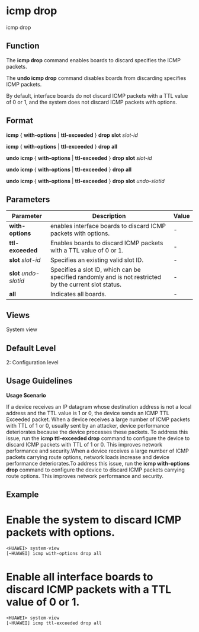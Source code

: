 icmp drop
=========

icmp drop

Function
--------



The **icmp drop** command enables boards to discard specifies the ICMP packets.

The **undo icmp drop** command disables boards from discarding specifies ICMP packets.



By default, interface boards do not discard ICMP packets with a TTL value of 0 or 1, and the system does not discard ICMP packets with options.


Format
------

**icmp** { **with-options** | **ttl-exceeded** } **drop** **slot** *slot-id*

**icmp** { **with-options** | **ttl-exceeded** } **drop** **all**

**undo icmp** { **with-options** | **ttl-exceeded** } **drop** **slot** *slot-id*

**undo icmp** { **with-options** | **ttl-exceeded** } **drop** **all**

**undo icmp** { **with-options** | **ttl-exceeded** } **drop** **slot** *undo-slotid*


Parameters
----------

| Parameter | Description | Value |
| --- | --- | --- |
| **with-options** | enables interface boards to discard ICMP packets with options. | - |
| **ttl-exceeded** | Enables boards to discard ICMP packets with a TTL value of 0 or 1. | - |
| **slot** *slot-id* | Specifies an existing valid slot ID. | - |
| **slot** *undo-slotid* | Specifies a slot ID, which can be specified randomly and is not restricted by the current slot status. | - |
| **all** | Indicates all boards. | - |



Views
-----

System view


Default Level
-------------

2: Configuration level


Usage Guidelines
----------------

**Usage Scenario**



If a device receives an IP datagram whose destination address is not a local address and the TTL value is 1 or 0, the device sends an ICMP TTL Exceeded packet. When a device receives a large number of ICMP packets with TTL of 1 or 0, usually sent by an attacker, device performance deteriorates because the device processes these packets. To address this issue, run the **icmp ttl-exceeded drop** command to configure the device to discard ICMP packets with TTL of 1 or 0. This improves network performance and security.When a device receives a large number of ICMP packets carrying route options, network loads increase and device performance deteriorates.To address this issue, run the **icmp with-options drop** command to configure the device to discard ICMP packets carrying route options. This improves network performance and security.




Example
-------

# Enable the system to discard ICMP packets with options.
```
<HUAWEI> system-view
[~HUAWEI] icmp with-options drop all

```

# Enable all interface boards to discard ICMP packets with a TTL value of 0 or 1.
```
<HUAWEI> system-view
[~HUAWEI] icmp ttl-exceeded drop all

```